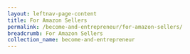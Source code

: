```yaml
---
layout: leftnav-page-content
title: For Amazon Sellers
permalink: /become-and-entrepreneur/for-amazon-sellers/
breadcrumb: For Amazon Sellers
collection_name: become-and-entrepreneur
---
```

